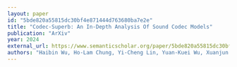 ```yaml
---
layout: paper
id: "5bde820a55815dc30bf4e871444d763680ba7e2e"
title: "Codec-Superb: An In-Depth Analysis Of Sound Codec Models"
publication: "ArXiv"
year: 2024
external_url: https://www.semanticscholar.org/paper/5bde820a55815dc30bf4e871444d763680ba7e2e
authors: "Haibin Wu, Ho-Lam Chung, Yi-Cheng Lin, Yuan-Kuei Wu, Xuanjun Chen, Yu-Chi Pai, Hsiu-Hsuan Wang, Kai-Wei Chang, Alexander H. Liu, Hung-yi Lee"
---
```

